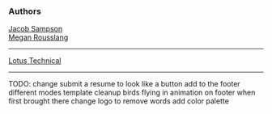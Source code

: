 ### **Authors**
<a href="https://www.github.com/JacobSampson">Jacob Sampson</a>  
<a href="https://www.github.com/mmrousslang">Megan Rousslang</a>

---

<a href="https://www.lotustechnical.com">Lotus Technical</a>


---


TODO:
change submit a resume to look like a button
add to the footer
different modes
template cleanup
birds flying in
animation on footer when first brought there
change logo to remove words
add color palette